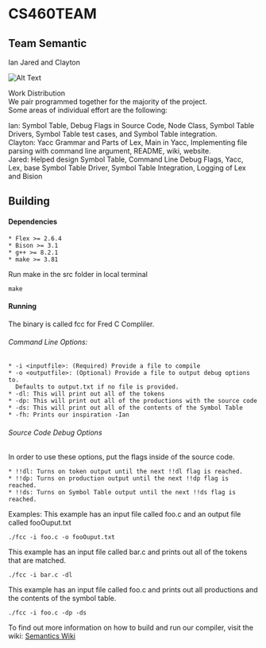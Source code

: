 # CS460TEAM
## Team Semantic

Ian Jared and Clayton

![Alt Text](https://78.media.tumblr.com/cd6bf1ff5b7e508c78dd8522c52cc766/tumblr_op2o49oV6g1tzqospo1_500.gif)

Work Distribution  
We pair programmed together for the majority of the project.    
Some areas of individual effort are the following:  

Ian: Symbol Table, Debug Flags in Source Code, Node Class, Symbol Table Drivers, Symbol Table test cases, and Symbol Table integration.  
Clayton: Yacc Grammar and Parts of Lex, Main in Yacc, Implementing file parsing with command line argument, README, wiki, website.  
Jared: Helped design Symbol Table, Command Line Debug Flags, Yacc, Lex, base Symbol Table Driver, Symbol Table Integration, Logging of Lex and Bision 

## Building
#### Dependencies
    * Flex >= 2.6.4
    * Bison >= 3.1
    * g++ >= 8.2.1
    * make >= 3.81
Run make in the src folder in local terminal
```
make
```
#### Running
The binary is called fcc for Fred C Compliler.
###### Command Line Options:
    * -i <inputfile>: (Required) Provide a file to compile
    * -o <outputfile>: (Optional) Provide a file to output debug options to.
      Defaults to output.txt if no file is provided.
    * -dl: This will print out all of the tokens
    * -dp: This will print out all of the productions with the source code
    * -ds: This will print out all of the contents of the Symbol Table
    * -fh: Prints our inspiration -Ian

###### Source Code Debug Options
In order to use these options, put the flags inside of the source code.

    * !!dl: Turns on token output until the next !!dl flag is reached.
    * !!dp: Turns on production output until the next !!dp flag is reached.
    * !!ds: Turns on Symbol Table output until the next !!ds flag is reached.

Examples:
This example has an input file called foo.c and an output file called
fooOuput.txt
```
./fcc -i foo.c -o fooOuput.txt
```
This example has an input file called bar.c and prints out all of the tokens
that are matched.
```
./fcc -i bar.c -dl

```
This example has an input file called foo.c and prints out all productions and
the contents of the symbol table.
```
./fcc -i foo.c -dp -ds
```

To find out more information on how to build and run our compiler, visit the wiki: [Semantics Wiki](https://github.com/iagrant/CS460TEAM/wiki)
